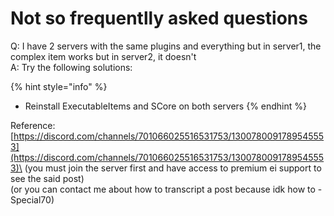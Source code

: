 # Not so frequentlly asked questions

Q: I have 2 servers with the same plugins and everything but in server1, the complex item works but in server2, it doesn't\
A: Try the following solutions:

{% hint style="info" %}
* Reinstall ExecutableItems and SCore on both servers
{% endhint %}

Reference: [https://discord.com/channels/701066025516531753/1300780091789545553](https://discord.com/channels/701066025516531753/1300780091789545553)\
(you must join the server first and have access to premium ei support to see the said post)\
(or you can contact me about how to transcript a post because idk how to -Special70)
